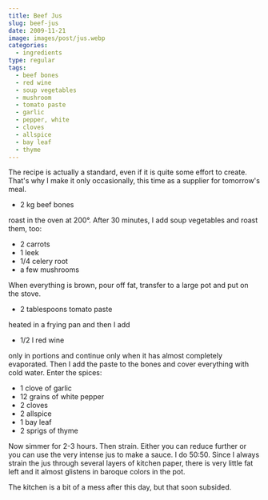 ```yaml
---
title: Beef Jus
slug: beef-jus
date: 2009-11-21
image: images/post/jus.webp
categories: 
  - ingredients
type: regular
tags: 
  - beef bones
  - red wine
  - soup vegetables
  - mushroom
  - tomato paste
  - garlic
  - pepper, white
  - cloves
  - allspice
  - bay leaf
  - thyme
---
```


The recipe is actually a standard, even if it is quite some effort to create. That's why I make it only occasionally, this time as a supplier for tomorrow's meal.

* 2 kg beef bones

roast in the oven at 200°. After 30 minutes, I add soup vegetables and roast them, too:

* 2 carrots 
* 1 leek 
* 1/4 celery root 
* a few mushrooms

When everything is brown, pour off fat, transfer to a large pot and put on the stove.

* 2 tablespoons tomato paste 

heated in a frying pan and then I add 

* 1/2 l red wine 

only in portions and continue only when it has almost completely evaporated. Then I add the paste to the bones and cover everything with cold water. Enter the spices:

* 1 clove of garlic 
* 12 grains of white pepper 
* 2 cloves 
* 2 allspice 
* 1 bay leaf 
* 2 sprigs of thyme

Now simmer for 2-3 hours. Then strain. Either you can reduce further or you can use the very intense jus to make a sauce. I do 50:50. Since I always strain the jus through several layers of kitchen paper, there is very little fat left and it almost glistens in baroque colors in the pot.

The kitchen is a bit of a mess after this day, but that soon subsided.